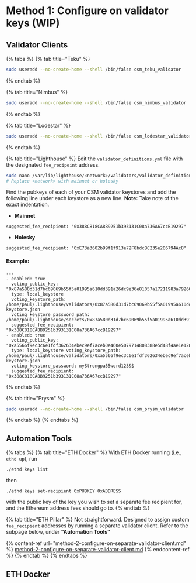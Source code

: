 # Method 1: Configure on validator keys (WIP)

## Validator Clients

{% tabs %}
{% tab title="Teku" %}
```sh
sudo useradd --no-create-home --shell /bin/false csm_teku_validator
```
{% endtab %}

{% tab title="Nimbus" %}
```sh
sudo useradd --no-create-home --shell /bin/false csm_nimbus_validator
```
{% endtab %}

{% tab title="Lodestar" %}
```sh
sudo useradd --no-create-home --shell /bin/false csm_lodestar_validator
```
{% endtab %}

{% tab title="Lighthouse" %}
Edit the `validator_definitions.yml` file with the designated `fee_recipeint` address.

```sh
sudo nano /var/lib/lighthouse/<network>/validators/validator_definitions.yml
# Replace <network> with mainnet or holesky
```

Find the pubkeys of each of your CSM validator keystores and add the following line under each keystore as a new line. **Note:** Take note of the exact indentation.&#x20;

* **Mainnet**

```
suggested_fee_recipient: "0x388C818CA8B9251b393131C08a736A67ccB19297"
```

* **Holesky**

```
suggested_fee_recipient: "0xE73a3602b99f1f913e72F8bdcBC235e206794Ac8"
```

#### Example:

```
---
- enabled: true
  voting_public_key: "0x87a580d31d7bc69069b55f5a01995a610dd391a26dc9e36e81057a17211983a79266800ab8531f21f1083d7d84085007"
  type: local_keystore
  voting_keystore_path: /home/paul/.lighthouse/validators/0x87a580d31d7bc69069b55f5a01995a610dd391a26dc9e36e81057a17211983a79266800ab8531f21f1083d7d84085007/voting-keystore.json
  voting_keystore_password_path: /home/paul/.lighthouse/secrets/0x87a580d31d7bc69069b55f5a01995a610dd391a26dc9e36e81057a17211983a79266800ab8531f21f1083d7d84085007
  suggested_fee_recipient: "0x388C818CA8B9251b393131C08a736A67ccB19297"
- enabled: true
  voting_public_key: "0xa5566f9ec3c6e1fdf362634ebec9ef7aceb0e460e5079714808388e5d48f4ae1e12897fed1bea951c17fa389d511e477"
  type: local_keystore voting_keystore_path: /home/paul/.lighthouse/validators/0xa5566f9ec3c6e1fdf362634ebec9ef7aceb0e460e5079714808388e5d48f4ae1e12897fed1bea951c17fa389d511e477/voting-keystore.json
  voting_keystore_password: myStrongpa55word123&$
  suggested_fee_recipient: "0x388C818CA8B9251b393131C08a736A67ccB19297"
```
{% endtab %}

{% tab title="Prysm" %}
```sh
sudo useradd --no-create-home --shell /bin/false csm_prysm_validator
```
{% endtab %}
{% endtabs %}

## Automation Tools

{% tabs %}
{% tab title="ETH Docker" %}
With ETH Docker running (i.e., `ethd up`), run&#x20;

```
./ethd keys list
```

then

```
./ethd keys set-recipient 0xPUBKEY 0xADDRESS 
```

with the public key of the key you wish to set a separate fee recipient for, and the Ethereum address fees should go to.
{% endtab %}

{% tab title="ETH Pillar" %}
Not straightforward. Designed to assign custom `fee_recipient` addresses by running a separate validator client. Refer to the subpage below, under **"Automation Tools"**

{% content-ref url="method-2-configure-on-separate-validator-client.md" %}
[method-2-configure-on-separate-validator-client.md](method-2-configure-on-separate-validator-client.md)
{% endcontent-ref %}
{% endtab %}
{% endtabs %}



## ETH Docker

